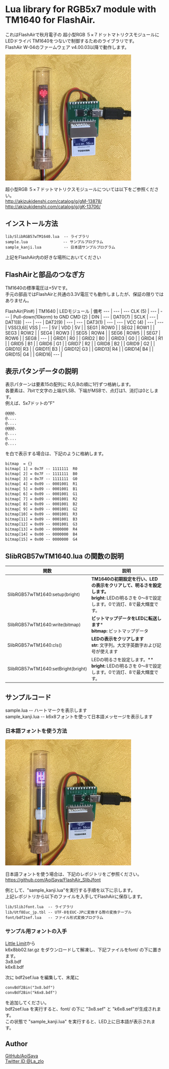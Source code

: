 # Lua library for RGB5x7 module with TM1640 for FlashAir.

これはFlashAirで秋月電子の 超小型RGB ５×７ドットマトリクスモジュールに  
LEDドライバ TM1640をつないで制御するためのライブラリです。  
FlashAir W-04のファームウェア v4.00.03以降で動作します。  

<img src="img/connect01.jpg" width="400">


超小型RGB ５×７ドットマトリクスモジュールについては以下をご参照ください。  
http://akizukidenshi.com/catalog/g/gM-13878/
http://akizukidenshi.com/catalog/g/gK-13706/



## インストール方法  

    lib/SlibRGB57wTM1640.lua  -- ライブラリ  
    sample.lua            　  -- サンプルプログラム  
    sample_kanji.lua          -- 日本語サンプルプログラム  
上記をFlashAir内の好きな場所においてください  


## FlashAirと部品のつなぎ方  

TM1640の標準電圧は+5Vです。  
手元の部品ではFlashAirと共通の3.3V電圧でも動作しましたが、保証の限りではありません。  

FlashAir(Pin#) | TM1640 | LEDモジュール | 備考
--- | --- | ---
CLK (5) | ---   | ---  | Pull-down(10korm) to GND
CMD (2) | DIN   | ---  |
DAT0(7) | SCLK  | ---  |
DAT1(8) | ---   | ---  |
DAT2(9) | ---   | ---  |
DAT3(1) | ---   | ---  |
VCC (4) | ---   | ---  |
VSS(3,6)| VSS   | ---  |
5V      | VDD   | 5V   |
        | SEG1  | ROW0 |
        | SEG2  | ROW1 |
        | SEG3  | ROW2 |
        | SEG4  | ROW3 |
        | SEG5  | ROW4 |
        | SEG6  | ROW5 |
        | SEG7  | ROW6 |
        | SEG8  | ---  |
        | GRID1 | R0   |
        | GRID2 | B0   |
        | GRID3 | G0   |
        | GRID4 | R1   |
        | GRID5 | B1   |
        | GRID6 | G1   |
        | GRID7 | R2   |
        | GRID8 | B2   |
        | GRID9 | G2   |
        | GRID10| R3   |
        | GRID11| B3   |
        | GRID12| G3   |
        | GRID13| R4   |
        | GRID14| B4   |
        | GRID15| G4   |
        | GRID16| ---  |


## 表示パタンデータの説明  

表示パターンは要素15の配列に R,G,Bの順に1行ずつ格納します。  
各要素は、7bitで文字の上端がLSB、下端がMSBで、点灯は1、消灯は0とします。  
例えば、5x7ドットの”F"  

    @@@@.  
    @....  
    @....  
    @@@@.  
    @....  
    @....  
    @....  

を白で表示する場合は、下記のように格納します。  

    bitmap	= {}  
    bitmap[ 1] = 0x7F -- 1111111  R0
    bitmap[ 2] = 0x7F -- 1111111  B0
    bitmap[ 3] = 0x7F -- 1111111  G0
    bitmap[ 4] = 0x09 -- 0001001  R1
    bitmap[ 5] = 0x09 -- 0001001  B1
    bitmap[ 6] = 0x09 -- 0001001  G1
    bitmap[ 7] = 0x09 -- 0001001  R2
    bitmap[ 8] = 0x09 -- 0001001  B2
    bitmap[ 9] = 0x09 -- 0001001  G2
    bitmap[10] = 0x09 -- 0001001  R3
    bitmap[11] = 0x09 -- 0001001  B3
    bitmap[12] = 0x09 -- 0001001  G3
    bitmap[13] = 0x00 -- 0000000  R4
    bitmap[14] = 0x00 -- 0000000  B4
    bitmap[15] = 0x00 -- 0000000  G4


## SlibRGB57wTM1640.lua の関数の説明  

関数 | 説明  
--- | ---  
SlibRGB57wTM1640:setup(bright) | **TM1640の初期設定を行い、LEDの表示をクリアして、明るさを設定します。**<BR>**bright:** LEDの明るさを 0～8で設定します。0で消灯、8で最大輝度です。
SlibRGB57wTM1640:write(bitmap) |**ビットマップデータをLEDに転送します***<BR>**bitmap:** ビットマップデータ
SlibRGB57wTM1640:cls() | **LEDの表示をクリアします**<BR>**str:** 文字列。大文字英数字および記号が使えます
SlibRGB57wTM1640:setBright(bright)|LEDの明るさを設定します。**<BR>**bright:** LEDの明るさを 0～8で設定します。0で消灯、8で最大輝度です。


## サンプルコード  

sample.lua          -- ハートマークを表示します  
sample_kanji.lua    -- k6x8フォントを使って日本語メッセージを表示します  


### 日本語フォントを使う方法
<img src="img/sample01.jpg" width="400">

日本語フォントを使う場合は、下記のレポジトリをご参照ください。  
https://github.com/AoiSaya/FlashAir_SlibJfont  

例として、"sample_kanji.lua"を実行する手順を以下に示します。  
上記レポジトリから以下のファイルを入手してFlashAirに保存します。  

    lib/SlibJfont.lua  -- ライブラリ  
    lib/Utf8Euc_jp.tbl -- UTF-8をEUC-JPに変換する際の変換テーブル  
    font/bdf2sef.lua   -- ファイル形式変換プログラム  

### サンプル用フォントの入手
[Little Limit](http://littlelimit.net/k6x8.htm)から  
k6x8bb02.tar.gz をダウンロードして解凍し、下記ファイルをfont/ の下に置きます。  
    3x8.bdf  
    k6x8.bdf  

次に bdf2sef.lua を編集して、末尾に  

    convBdf2Bin("3x8.bdf")  
    convBdf2Bin("k6x8.bdf")  
    
を追加してください。  
bdf2sef.lua を実行すると、font/ の下に "3x8.sef" と "k6x8.sef"が生成されます。  
この状態で "sample_kanji.lua" を実行すると、LED上に日本語が表示されます。  


## Author  

[GitHub/AoiSaya](https://github.com/AoiSaya)  
[Twitter ID @La_zlo](https://twitter.com/La_zlo)  
